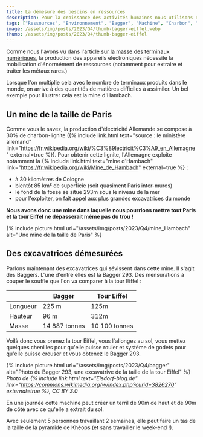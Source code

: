 ```yaml
---
title: La démesure des besoins en ressources
description: Pour la croissance des activités humaines nous utilisons de plus en plus de ressources
tags: ["Ressources", "Environnement", "Bagger", "Machine", "Charbon", "Mine"]
image: /assets/img/posts/2023/Q4/thumb-bagger-eiffel.webp
thumb: /assets/img/posts/2023/Q4/thumb-bagger-eiffel
---
```


Comme nous l'avons vu dans l'[article sur la masse des terminaux numériques](/blog/2023/09/13/Masse_smartphone.html), la production des appareils electroniques nécessite la mobilisation d'énormément de ressources (notamment pour extraire et traiter les métaux rares.)

Lorsque l'on multiplie cela avec le nombre de terminaux produits dans le monde, on arrive à des quantités de matières difficiles à assimiler. Un bel exemple pour illustrer cela est la mine d'Hambach.

## Un mine de la taille de Paris

Comme vous le savez, la production d'électricité Allemande se compose à 30% de charbon-lignite ({% include link.html text="source : le ministère allemand" link="https://fr.wikipedia.org/wiki/%C3%89lectricit%C3%A9_en_Allemagne" external=true %}). Pour obtenir cette lignite, l'Allemagne exploite notamment la {% include link.html text="mine d'Hambach" link="https://fr.wikipedia.org/wiki/Mine_de_Hambach" external=true %} :
- à 30 kilomètres de Cologne
- bientôt 85 km² de superficie (soit quasiment Paris inter-muros)
- le fond de la fosse se situe 293m sous le niveau de la mer 
- pour l'exploiter, on fait appel aux plus grandes excavatrices du monde

**Nous avons donc une mine dans laquelle nous pourrions mettre tout Paris et la tour Eiffel ne dépasserait même pas du trou !**

{% include picture.html 
    url="/assets/img/posts/2023/Q4/mine_Hambach"
    alt="Une mine de la taille de Paris"
%}

## Des excavatrices démesurées

Parlons maintenant des excavatrices qui sévissent dans cette mine. Il s'agit des Baggers. L'une d'entre elles est la Bagger 293. Des mensurations à couper le souffle que l'on va comparer à la tour Eiffel :

|                 | Bagger | Tour Eiffel |
|-----------------|--------|-------------|
| Longueur        | 225 m  | 125m        |
| Hauteur         | 96 m   | 312m        |
| Masse           | 14 887 tonnes | 10 100 tonnes |

Voilà donc vous prenez la tour Eiffel, vous l'allongez au sol, vous mettez quelques chenilles pour qu'elle puisse rouler et système de godets pour qu'elle puisse creuser et vous obtenez le Bagger 293.

{% include picture.html 
    url="/assets/img/posts/2023/Q4/bagger"
    alt="Photo du Bagger 293, une excavatrive de la taille de la tour Eiffel"
%}
*Photo de {% include link.html text="Elsdorf-blog.de" link="https://commons.wikimedia.org/w/index.php?curid=3826270" external=true %}, CC BY 3.0*

En une journée cette machine peut créer un terril de 90m de haut et de 90m de côté avec ce qu'elle a extrait du sol.

Avec seulement 5 personnes travaillant 2 semaines, elle peut faire un tas de la taille de la pyramide de Khéops (et sans travailler le week-end !).